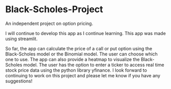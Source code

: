 # Black-Scholes-Project
An independent project on option pricing.

I will continue to develop this app as I continue learning. This app was made using streamlit.

So far, the app can calculate the price of a call or put option using the Black-Scholes model or the Binomial model. The user can choose which one to use. The app can also provide a heatmap to visualize the Black-Scholes model. The user has the option to enter a ticker to access real time stock price data using the python library yfinance. I look forward to continuing to work on this project and please let me know if you have any suggestions! 
